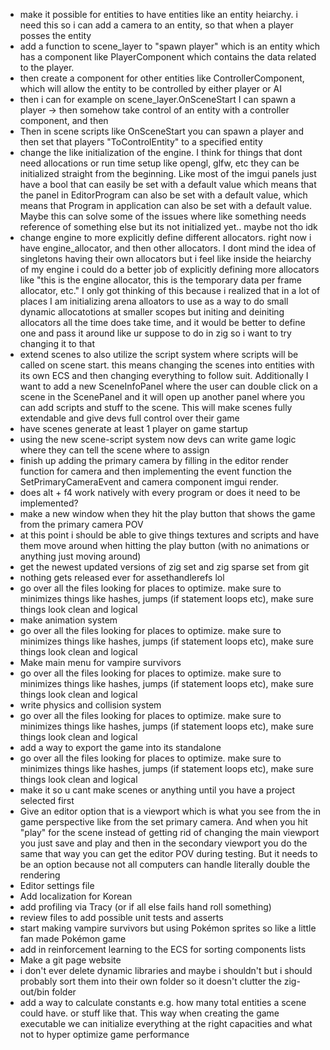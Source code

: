 - make it possible for entities to have entities like an entity heiarchy. i need this so i can add a camera to an entity, so that when a player posses the entity 
- add a function to scene_layer to "spawn player" which is an entity which has a component like PlayerComponent which contains the data related to the player. 
- then create a component for other entities like ControllerComponent, which will allow the entity to be controlled by either player or AI
- then i can for example on scene_layer.OnSceneStart I can spawn a player -> then somehow take control of an entity with a controller component, and then 
- Then in scene scripts like OnSceneStart you can spawn a player and then set that players "ToControlEntity" to a specified entity
- change the like initialization of the engine. I think for things that dont need allocations or run time setup like opengl, glfw, etc they can be initialized straight from the beginning. Like most of the imgui panels just have a bool that can easily be set with a default value which means that the panel in EditorProgram can also be set with a default value, which means that Program in application can also be set with a default value. Maybe this can solve some of the issues where like something needs reference of something else but its not initialized yet.. maybe not tho idk
- change engine to more explicitly define different allocators. right now i have engine_allocator, and then other allocators. I dont mind the idea of singletons having their own allocators but i feel like inside the heiarchy of my engine i could do a better job of explicitly defining more allocators like "this is the engine allocator, this is the temporary data  per frame allocator, etc." I only got thinking of this because i realized that in a lot of places I am initializing arena alloators to use as a way to do small dynamic allocatotions at smaller scopes but initing and deiniting allocators all the time does take time, and it would be better to define one and pass it around like ur suppose to do in zig so i want to try changing it to that
- extend scenes to also utilize the script system where scripts will be called on scene start. this means changing the scenes into entities with its own ECS and then changing everything to follow suit. Additionally I want to add a new SceneInfoPanel where the user can double click on a scene in the ScenePanel and it will open up another panel where you can add scripts and stuff to the scene. This will make scenes fully extendable and give devs full control over their game
- have scenes generate at least 1 player on game startup
- using the new scene-script system now devs can write game logic where they can tell the scene where to assign 
- finish up adding the primary camera by filling in the editor render function for camera and then implementing the event function the SetPrimaryCameraEvent and camera component imgui render.
- does alt + f4 work natively with every program or does it need to be implemented?
- make a new window when they hit the play button that shows the game from the primary camera POV 
- at this point i should be able to give things textures and scripts and have them move around when hitting the play button (with no animations or anything just moving around)
- get the newest updated versions of zig set and zig sparse set from git
- nothing gets released ever for assethandlerefs lol
- go over all the files looking for places to optimize. make sure to minimizes things like hashes, jumps (if statement loops etc), make sure things look clean and logical
- make animation system
- go over all the files looking for places to optimize. make sure to minimizes things like hashes, jumps (if statement loops etc), make sure things look clean and logical
- Make main menu for vampire survivors 
- go over all the files looking for places to optimize. make sure to minimizes things like hashes, jumps (if statement loops etc), make sure things look clean and logical
- write physics and collision system
- go over all the files looking for places to optimize. make sure to minimizes things like hashes, jumps (if statement loops etc), make sure things look clean and logical
- add a way to export the game into its standalone
- go over all the files looking for places to optimize. make sure to minimizes things like hashes, jumps (if statement loops etc), make sure things look clean and logical
- make it so u cant make scenes or anything until you have a project selected first
- Give an editor option that is a viewport which is what you see from the in game perspective like from the set primary camera. And when you hit "play" for the scene instead of getting rid of changing the main viewport you just save and play and then in the secondary viewport you do the same that way you can get the editor POV during testing. But it needs to be an option because not all computers can handle literally double the rendering
- Editor settings file
- Add localization for Korean
- add profiling via Tracy (or if all else fails hand roll something)
- review files to add possible unit tests and asserts
- start making vampire survivors but using Pokémon sprites so like a little fan made Pokémon game
- add in reinforcement learning to the ECS for sorting components lists
- Make a git page website
- i don't ever delete dynamic libraries and maybe i shouldn't but i should probably sort them into their own folder so it doesn't clutter the zig-out/bin folder
- add a way to calculate constants e.g. how many total entities a scene could have. or stuff like that. This way when creating the game executable we can initialize everything at the right capacities and what not to hyper optimize game performance